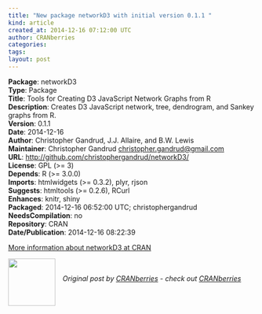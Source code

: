 ```yaml
---
title: "New package networkD3 with initial version 0.1.1 "
kind: article
created_at: 2014-12-16 07:12:00 UTC
author: CRANberries
categories: 
tags: 
layout: post
---
```

<strong>Package</strong>: networkD3<br>
<strong>Type</strong>: Package<br>
<strong>Title</strong>: Tools for Creating D3 JavaScript Network Graphs from R<br>
<strong>Description</strong>: Creates D3 JavaScript network, tree, dendrogram, and Sankey graphs
from R.<br>
<strong>Version</strong>: 0.1.1<br>
<strong>Date</strong>: 2014-12-16<br>
<strong>Author</strong>: Christopher Gandrud, J.J. Allaire, and B.W. Lewis<br>
<strong>Maintainer</strong>: Christopher Gandrud <christopher.gandrud@gmail.com><br>
<strong>URL</strong>: http://github.com/christophergandrud/networkD3/<br>
<strong>License</strong>: GPL (>= 3)<br>
<strong>Depends</strong>: R (>= 3.0.0)<br>
<strong>Imports</strong>: htmlwidgets (>= 0.3.2), plyr, rjson<br>
<strong>Suggests</strong>: htmltools (>= 0.2.6), RCurl<br>
<strong>Enhances</strong>: knitr, shiny<br>
<strong>Packaged</strong>: 2014-12-16 06:52:00 UTC; christophergandrud<br>
<strong>NeedsCompilation</strong>: no<br>
<strong>Repository</strong>: CRAN<br>
<strong>Date/Publication</strong>: 2014-12-16 08:22:39<br>

<p>
<a href="http://cran.r-project.org/web/packages/networkD3/index.html">More information about networkD3 at CRAN</a><div class="author">
  <img src="" style="width: 96px; height: 96;">
  <span style="position: absolute; padding: 32px 15px;">
    <i>Original post by <a href="http://twitter.com/">CRANberries</a> - check out <a href="http://dirk.eddelbuettel.com/cranberries">CRANberries   </a></i>
  </span>
</div>
